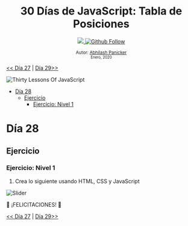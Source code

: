<div align="center">
  <h1> 30 Días de JavaScript: Tabla de Posiciones</h1>
  <a class="header-badge" target="_blank" href="https://www.linkedin.com/in/abhilash-panicker-68952b159/">
  <img src="https://img.shields.io/badge/style--5eba00.svg?label=LinkedIn&logo=linkedin&style=social">
  </a>
  <a class="header-badge" target="_blank" href="https://github.com/abpanic/">
  <img alt="Github Follow" src="https://img.shields.io/github/followers/abpanic?style=social">
  </a>

<sub>Autor:
<a href="https://www.linkedin.com/in/abhilash-panicker-68952b159/" target="_blank">Abhilash Panicker</a><br>
<small> Enero, 2020</small>
</sub>

</div>

[<< Día 27](../dia_27_Mini_Proyecto_Portafolio/27_Lesson_Mini_project_portfolio.md) | [Día 29>>](../dia_29_Mini_Proyecto_Animacion_De_Caracteres/dia_29_mini_proyecto_animacion_de_caracteres.md)

![Thirty Lessons Of JavaScript](../images/banners/Lesson_1_28.png)

- [Día 28](#día-28)
  - [Ejercicio](#ejercicio)
    - [Ejercicio: Nivel 1](#ejercicio-nivel-1)

# Día 28

## Ejercicio

### Ejercicio: Nivel 1

1. Crea lo siguiente usando HTML, CSS y JavaScript

![Slider](./../images/projects/dom_mini_project_leaderboard_Lesson_8.1.gif)

🎉 ¡FELICITACIONES! 🎉

[<< Día 27](../dia_27_Mini_Proyecto_Portafolio/27_Lesson_Mini_project_portfolio.md) | [Día 29>>](../dia_29_Mini_Proyecto_Animacion_De_Caracteres/dia_29_mini_proyecto_animacion_de_caracteres.md)
